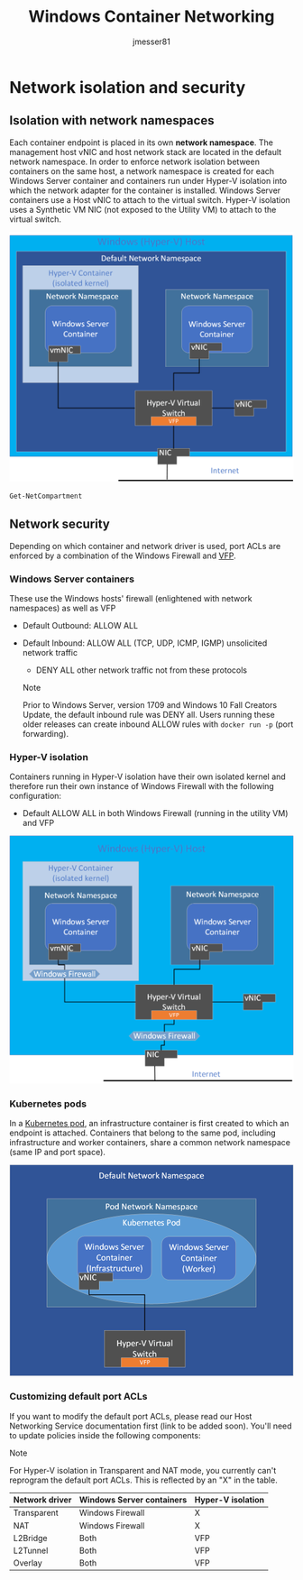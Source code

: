 ﻿---
title: Windows Container Networking
description: Network isolation and security within Windows containers.
keywords: docker, containers
author: jmesser81
ms.date: 03/27/2018
ms.topic: conceptual
ms.assetid: 538871ba-d02e-47d3-a3bf-25cda4a40965
---
# Network isolation and security

## Isolation with network namespaces

Each container endpoint is placed in its own __network namespace__. The management host vNIC and host network stack are located in the default network namespace. In order to enforce network isolation between containers on the same host, a network namespace is created for each Windows Server container and containers run under Hyper-V isolation into which the network adapter for the container is installed. Windows Server containers use a Host vNIC to attach to the virtual switch. Hyper-V isolation uses a Synthetic VM NIC (not exposed to the Utility VM) to attach to the virtual switch.

![text](media/network-compartment-visual.png)

```powershell
Get-NetCompartment
```

## Network security

Depending on which container and network driver is used, port ACLs are enforced by a combination of the Windows Firewall and [VFP](https://www.microsoft.com/research/project/azure-virtual-filtering-platform/).

### Windows Server containers

These use the Windows hosts' firewall (enlightened with network namespaces) as well as VFP

* Default Outbound: ALLOW ALL
* Default Inbound: ALLOW ALL (TCP, UDP, ICMP, IGMP) unsolicited network traffic
  * DENY ALL other network traffic not from these protocols

  >[!NOTE]
  >Prior to Windows Server, version 1709 and Windows 10 Fall Creators Update, the default inbound rule was DENY all. Users running these older releases can create inbound ALLOW rules with ``docker run -p`` (port forwarding).

### Hyper-V isolation

Containers running in Hyper-V isolation have their own isolated kernel and therefore run their own instance of Windows Firewall with the following configuration:

* Default ALLOW ALL in both Windows Firewall (running in the utility VM) and VFP

![text](media/windows-firewall-containers.png)

### Kubernetes pods

In a [Kubernetes pod](https://kubernetes.io/docs/concepts/workloads/pods/pod/), an infrastructure container is first created to which an endpoint is attached. Containers that belong to the same pod, including infrastructure and worker containers, share a common network namespace (same IP and port space).

![text](media/pod-network-compartment.png)

### Customizing default port ACLs

If you want to modify the default port ACLs, please read our Host Networking Service documentation first (link to be added soon). You'll need to update policies inside the following components:

>[!NOTE]
>For Hyper-V isolation in Transparent and NAT mode, you currently can't reprogram the default port ACLs. This is reflected by an "X" in the table.

| Network driver | Windows Server containers | Hyper-V isolation  |
| -------------- |-------------------------- | ------------------- |
| Transparent | Windows Firewall | X |
| NAT | Windows Firewall | X |
| L2Bridge | Both | VFP |
| L2Tunnel | Both | VFP |
| Overlay  | Both | VFP |